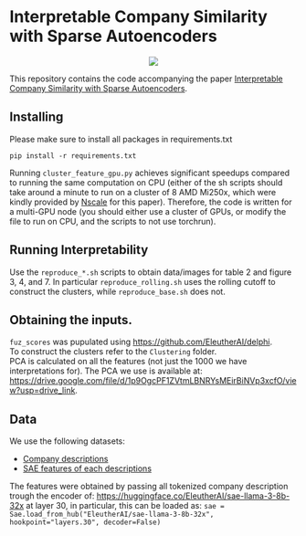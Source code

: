 # Interpretable Company Similarity with Sparse Autoencoders

<p align="center">
  <a href="https://arxiv.org/abs/2412.02605"><img src="https://img.shields.io/badge/arXiv-2309.12075-red.svg?style=for-the-badge"></a>
</p>

This repository contains the code accompanying the paper [Interpretable Company Similarity with Sparse Autoencoders](https://arxiv.org/abs/2412.02605).

## Installing

Please make sure to install all packages in requirements.txt
```
pip install -r requirements.txt
```

Running ``` cluster_feature_gpu.py ``` achieves significant speedups compared to running the same computation on CPU (either of the sh scripts should take around a minute to run on a cluster of 8 AMD Mi250x, which were kindly provided by [Nscale](https://www.nscale.com/) for this paper). Therefore, the code is written for a multi-GPU node (you should either use a cluster of GPUs, or modify the file to run on CPU, and the scripts to not use torchrun).


## Running Interpretability

Use the ``` reproduce_*.sh ``` scripts to obtain data/images for table 2 and figure 3, 4, and 7. In particular ``` reproduce_rolling.sh ``` uses the rolling cutoff to construct the clusters, while ``` reproduce_base.sh ``` does not.


## Obtaining the inputs.

``` fuz_scores ``` was pupulated using https://github.com/EleutherAI/delphi.    
To construct the clusters refer to the ``` Clustering ``` folder.   
PCA is calculated on all the features (not just the 1000 we have interpretations for). The PCA we use is available at: https://drive.google.com/file/d/1p9OgcPF1ZVtmLBNRYsMEirBiNVp3xcfO/view?usp=drive_link.

## Data

We use the following datasets:
- [Company descriptions](https://huggingface.co/datasets/Mateusz1017/annual_reports_tokenized_llama3_logged_returns_no_null_returns_and_incomplete_descriptions_24k)
- [SAE features of each descriptions](https://huggingface.co/datasets/marco-molinari/company_reports_with_features)

The features were obtained by passing all tokenized company description trough the encoder of: https://huggingface.co/EleutherAI/sae-llama-3-8b-32x at layer 30, in particular, this can be loaded as: ``` sae = Sae.load_from_hub("EleutherAI/sae-llama-3-8b-32x", hookpoint="layers.30", decoder=False) ```
